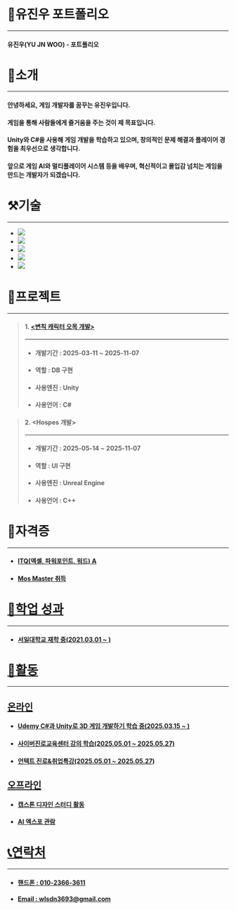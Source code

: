 # 📜유진우 포트폴리오
---
#### 유진우(YU JN WOO) - 포트폴리오
# 👋소개
---
#### 안녕하세요, 게임 개발자를 꿈꾸는 유진우입니다. 
#### 게임을 통해 사람들에게 즐거움을 주는 것이 제 목표입니다. 
#### Unity와 C#을 사용해 게임 개발을 학습하고 있으며, 창의적인 문제 해결과 플레이어 경험을 최우선으로 생각합니다. 
#### 앞으로 게임 AI와 멀티플레이어 시스템 등을 배우며, 혁신적이고 몰입감 넘치는 게임을 만드는 개발자가 되겠습니다.

# ⚒기술
---
+ <a href="https://github.com/JIN-YOO-YU/Study-Note/tree/main/Unity"> <img src="https://img.shields.io/badge/unity-%23000000.svg?style=for-the-badge&logo=unity&logoColor=white"/></a>
+ <a href="https://github.com/JIN-YOO-YU/Study-Note/tree/main/C%23"><img src="https://img.shields.io/badge/c%23-%23239120.svg?style=for-the-badge&logo=c-sharp&logoColor=white"/></a>
+ <a href="https://github.com/JIN-YOO-YU/Study-Note/tree/main/%EB%AA%A8%EB%B0%94%EC%9D%BC%ED%94%84%EB%A1%9C%EA%B7%B8%EB%9E%98%EB%B0%8D"><img src="https://img.shields.io/badge/Android%20Studio-3DDC84.svg?&style=for-the-badge&logo=Android%20Studio&logoColor=white"/>
+ <a href="https://github.com/JIN-YOO-YU/Study-Note/tree/main/UnrealEngine"><img src="https://img.shields.io/badge/unreal%20engine-313131?style=for-the-badge&logo=unrealengine&logoColor=white"/></a>
+ <a href="https://github.com/JIN-YOO-YU/Study-Note/tree/main/C++"><img src="https://img.shields.io/badge/C%2B%2B-00599C?style=for-the-badge&logo=c%2B%2B&logoColor=white"/></a>




# 📝프로젝트
---
> #### 1. <a href="https://github.com/JIN-YOO-YU/Omok"><변칙 캐릭터 오목 개발></a>
> ---
> + #### 개발기간 : 2025-03-11 ~ 2025-11-07
> + ####  역할 : DB 구현
> + ####  사용엔진 : Unity
> + ####  사용언어 : C#

> #### 2. <Hospes 개발>
> ---
> + #### 개발기간 : 2025-05-14 ~ 2025-11-07
> + #### 역할 : UI 구현
> + #### 사용엔진 : Unreal Engine
> + #### 사용언어 : C++


# 🧰자격증
---
+ #### <a href="https://github.com/JIN-YOO-YU/JIN-YOO-YU.github.io/blob/main/report.pdf">ITQ(엑셀, 파워포인트, 워드) A
+ #### <a href="https://github.com/JIN-YOO-YU/JIN-YOO-YU.github.io/blob/main/Cert139213253906.pdf">Mos Master 취득


# 💼학업 성과
---
+ #### 서일대학교 재학 중(2021.03.01 ~ )

# 🏃활동
---
## 온라인
+ #### Udemy C#과 Unity로 3D 게임 개발하기 학습 중(2025.03.15 ~ )
+ #### <a href="https://github.com/JIN-YOO-YU/JIN-YOO-YU.github.io/blob/main/J5_202103720_유진우_함석현_사이버진로교육센터.pdf">사이버진로교육센터 강의 학습(2025.05.01 ~ 2025.05.27)
+ #### <a href="https://github.com/JIN-YOO-YU/JIN-YOO-YU.github.io/blob/main/J5_202103720_유진우_함석현_언텍트 진로&취업특강.pdf">언텍트 진로&취업특강(2025.05.01 ~ 2025.05.27)
## 오프라인
+ #### <a href="https://github.com/JIN-YOO-YU/JIN-YOO-YU.github.io/blob/main/J5_202103720_유진우_함석현_스터디합본.pdf">캡스톤 디자인 스터디 활동
+ #### <a href="https://github.com/JIN-YOO-YU/JIN-YOO-YU.github.io/blob/main/J5_202103720_유진우_함석현_AI엑스포활동보고서.pdf"> AI 엑스포 관람

# 📞연락처
---
+ #### 핸드폰 : 010-2366-3611
+ #### Email : wlsdn3693@gmail.com
